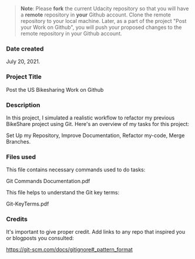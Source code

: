 >**Note**: Please **fork** the current Udacity repository so that you will have a **remote** repository in **your** Github account. Clone the remote repository to your local machine. Later, as a part of the project "Post your Work on Github", you will push your proposed changes to the remote repository in your Github account.

### Date created
July 20, 2021.

### Project Title
Post the US Bikesharing Work on Github

### Description
In this project, I simulated a realistic workflow to refactor my previous BikeShare project using Git. Here's an overview of my tasks for this project:

Set Up my Repository,
Improve Documentation,
Refactor my-code,
Merge Branches.

### Files used

This file contains necessary commands used to do tasks:

  Git Commands Documentation.pdf

This file helps to understand the Git key terms:

  Git-KeyTerms.pdf


### Credits
It's important to give proper credit. Add links to any repo that inspired you or blogposts you consulted:

https://git-scm.com/docs/gitignore#_pattern_format
